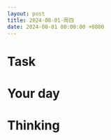 ```yaml
---
layout: post
title: 2024-08-01-周四
date: 2024-08-01 00:00:00 +0800
---
```







# Task


# Your day



# Thinking



